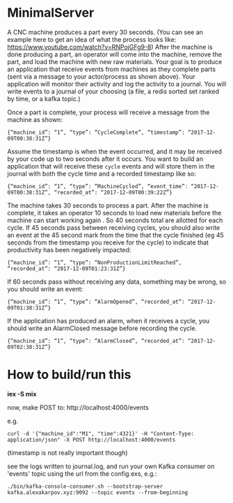 # MinimalServer

A CNC machine produces a part every 30 seconds. (You can see an example here to get an idea of what the process looks like: https://www.youtube.com/watch?v=RNPojGFg9-8) After the machine is done producing a part, an operator will come into the machine, remove the part, and load the machine with new raw materials.
Your goal is to produce an application that receive events from machines as they complete parts (sent via a message to your actor/process as shown above). Your application will monitor their activity and log the activity to a journal. You will write events to a journal of your choosing (a file, a redis sorted set ranked by time, or a kafka topic.)

Once a part is complete, your process will receive a message from the machine as shown:
```
{“machine_id”: “1”, “type”: “CycleComplete”, “timestamp”: “2017-12-09T00:38:31Z”}
```
Assume the timestamp is when the event occurred, and it may be received by your code up to two seconds after it occurs.
You want to build an application that will receive these `cycle` events and will store them in the journal with both the cycle time and a recorded timestamp like so:
```
{“machine_id”: “1”, “type”: “MachineCycled”, “event_time”: “2017-12-09T00:38:31Z”, “recorded_at”: “2017-12-09T00:39:22Z”}
```
The machine takes 30 seconds to process a part. After the machine is complete, it takes an operator 10 seconds to load new materials before the machine can start working again . So 40 seconds total are allotted for each cycle. If 45 seconds pass between receiving cycles, you should also write an event at the 45 second mark from the time that the cycle finished (eg 45 seconds from the timestamp you receive for the cycle) to indicate that productivity has been negatively impacted:
```
{“machine_id”: “1”, “type”: “NonProductionLimitReached”, “recorded_at”: “2017-12-09T01:23:31Z”}
```
If 60 seconds pass without receiving any data, something may be wrong, so you should write an event:
```
{“machine_id”: “1”, “type”: “AlarmOpened”, “recorded_at”: “2017-12-09T01:38:31Z”}
```
If the application has produced an alarm, when it receives a cycle, you should write an AlarmClosed message before recording the cycle.
```
{“machine_id”: “1”, “type”: “AlarmClosed”, “recorded_at”: “2017-12-09T02:38:31Z”}
```

# How to build/run this

**iex -S mix**

now, make POST to:
http://localhost:4000/events

e.g.
```
curl -d '{"machine_id":"M1", "time":4321}' -H "Content-Type: application/json" -X POST http://localhost:4000/events
```
(timestamp is not really important though)

see the logs written to journal.log, and run your own Kafka consumer on 'events' topic using the url from the config.exs, e.g.:
```
./bin/kafka-console-consumer.sh --bootstrap-server kafka.alexakarpov.xyz:9092 --topic events --from-beginning
```
